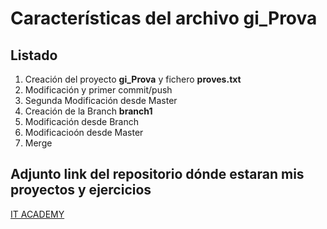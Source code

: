 # Características del archivo **gi_Prova**

## Listado
1. Creación del proyecto **gi_Prova** y fichero **proves.txt**
1. Modificación y primer commit/push
1. Segunda Modificación desde Master
1. Creación de la Branch **branch1** 
1. Modificación desde Branch
1. Modificacioón desde Master
1. Merge

## Adjunto link del repositorio dónde estaran mis proyectos y ejercicios 
[IT ACADEMY](https://github.com/Minacava/It_Academy.git)
